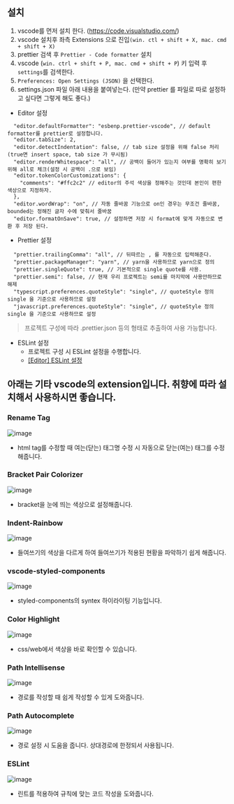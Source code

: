 ## 설치
1. vscode를 먼저 설치 한다. (https://code.visualstudio.com/)
2. vscode 설치후 좌측 Extensions 으로 진입`(win. ctl + shift + X, mac. cmd + shift + X)`
3. prettier 검색 후 `Prettier - Code formatter` 설치
4. vscode (`win. ctrl + shift + P, mac. cmd + shift + P`) 키 입력 후 `settings`를 검색한다.
5. `Preferences: Open Settings (JSON)` 을 선택한다.
6. settings.json 파일 아래 내용을 붙여넣는다. (만약 prettier 를 파일로 따로 설정하고 싶다면 그렇게 해도 좋다.)
- Editor 설정
```
  "editor.defaultFormatter": "esbenp.prettier-vscode", // default formatter를 prettier로 설정합니다.
  "editor.tabSize": 2,
  "editor.detectIndentation": false, // tab size 설정을 위해 false 처리(true면 insert space, tab size 가 무시됨)
  "editor.renderWhitespace": "all", // 공백이 들어가 있는지 여부를 명확히 보기 위해 all로 체크(설정 시 공백이 .으로 보임)
  "editor.tokenColorCustomizations": {
    "comments": "#ffc2c2" // editor의 주석 색상을 정해주는 것인데 본인이 편한 색상으로 지정하자.
  },
  "editor.wordWrap": "on", // 자동 줄바꿈 기능으로 on인 경우는 무조건 줄바꿈, bounded는 정해진 글자 수에 맞춰서 줄바꿈
  "editor.formatOnSave": true, // 설정하면 저장 시 format에 맞게 자동으로 변환 후 저장 된다.
```
- Prettier 설정
```
  "prettier.trailingComma": "all", // 뒤따르는 , 를 자동으로 입력해준다.
  "prettier.packageManager": "yarn", // yarn을 사용하므로 yarn으로 정의
  "prettier.singleQuote": true, // 기본적으로 single quote를 사용.
  "prettier.semi": false, // 현재 우리 프로젝트는 semi를 마지막에 사용안하므로 해제
  "typescript.preferences.quoteStyle": "single", // quoteStyle 정의 single 을 기준으로 사용하므로 설정
  "javascript.preferences.quoteStyle": "single", // quoteStyle 정의 single 을 기준으로 사용하므로 설정
```
> 프로젝트 구성에 따라 .prettier.json 등의 형태로 추출하여 사용 가능합니다.
- ESLint 설정
    - 프로젝트 구성 시 ESLint 설정을 수행합니다.
    - [[Editor] ESLint 설정](https://github.com/linewalks/fe-common/wiki/%5BBasic-Settings%5D-ESLint)

## 아래는 기타 vscode의 extension입니다. 취향에 따라 설치해서 사용하시면 좋습니다.
### Rename Tag
![image](https://user-images.githubusercontent.com/62513024/136882642-d5329d3b-3831-4fa0-a920-421ddd32e237.png)
- html tag를 수정할 때 여는(닫는) 태그명 수정 시 자동으로 닫는(여는) 태그를 수정해줍니다.

### Bracket Pair Colorizer
![image](https://user-images.githubusercontent.com/62513024/136882678-8929492a-dfb0-4142-a59f-cc64ac63a81c.png)
- bracket을 눈에 띄는 색상으로 설정해줍니다.

### Indent-Rainbow
![image](https://user-images.githubusercontent.com/62513024/136882713-91edcd07-580c-49ba-b23b-42f47f9077fc.png)
- 들여쓰기의 색상을 다르게 하여 들여쓰기가 적용된 현황을 파악하기 쉽게 해줍니다.

### vscode-styled-components
![image](https://user-images.githubusercontent.com/62513024/136882731-e02e00e6-3eca-4370-9602-71e81e51bed7.png)
- styled-components의 syntex 하이라이팅 기능입니다.

### Color Highlight
![image](https://user-images.githubusercontent.com/62513024/136882764-2f780fce-600d-40cb-9a3c-254e6e9f0523.png)
- css/web에서 색상을 바로 확인할 수 있습니다.   

### Path Intellisense
![image](https://user-images.githubusercontent.com/62513024/136882783-918f78f2-3975-4f8f-8f23-70e3ff4456cd.png)
- 경로를 작성할 때 쉽게 작성할 수 있게 도와줍니다. 

### Path Autocomplete
![image](https://user-images.githubusercontent.com/62513024/136882799-f5561cad-d635-426b-ae12-0f7f4ecaf753.png)
- 경로 설정 시 도움을 줍니다. 상대경로에  한정되서 사용됩니다.

### ESLint
![image](https://user-images.githubusercontent.com/62513024/136882810-0a6ebe49-0a8b-40ee-a9b7-6b1c8e2626a2.png)
- 린트를 적용하여 규칙에 맞는 코드 작성을 도와줍니다.